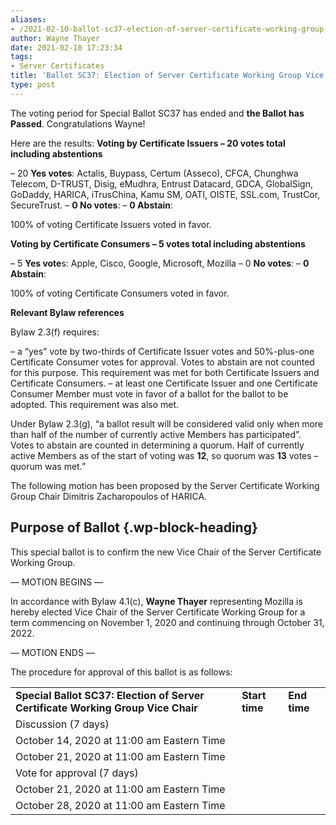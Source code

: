 ```yaml
---
aliases:
- /2021-02-10-ballot-sc37-election-of-server-certificate-working-group-vice-chair/
author: Wayne Thayer
date: 2021-02-10 17:23:34
tags:
- Server Certificates
title: 'Ballot SC37: Election of Server Certificate Working Group Vice Chair'
type: post
---
```


The voting period for Special Ballot SC37 has ended and **the Ballot has Passed**. Congratulations Wayne!

Here are the results:
**Voting by Certificate Issuers – 20 votes total including abstentions**

– 20 **Yes votes**: Actalis, Buypass, Certum (Asseco), CFCA, Chunghwa Telecom, D-TRUST, Disig, eMudhra, Entrust Datacard, GDCA, GlobalSign, GoDaddy, HARICA, iTrusChina, Kamu SM, OATI, OISTE, SSL.com, TrustCor, SecureTrust.
– **0 No votes**:
– **0 Abstain**:

100% of voting Certificate Issuers voted in favor.

**Voting by Certificate Consumers – 5 votes total including abstentions**

– 5 **Yes vote**s: Apple, Cisco, Google, Microsoft, Mozilla
– 0 **No votes**:
– **0 Abstain**:

100% of voting Certificate Consumers voted in favor.

**Relevant Bylaw references**

Bylaw 2.3(f) requires:

– a “yes” vote by two-thirds of Certificate Issuer votes and 50%-plus-one Certificate Consumer votes for approval. Votes to abstain are not counted for this purpose. This requirement was met for both Certificate Issuers and Certificate Consumers.
– at least one Certificate Issuer and one Certificate Consumer Member must vote in favor of a ballot for the ballot to be adopted. This requirement was also met.

Under Bylaw 2.3(g), “a ballot result will be considered valid only when more than half of the number of currently active Members has participated”. Votes to abstain are counted in determining a quorum. Half of currently active Members as of the start of voting was **12**, so quorum was **13** votes – quorum was met.”

The following motion has been proposed by the Server Certificate Working Group Chair Dimitris Zacharopoulos of HARICA.

## Purpose of Ballot {.wp-block-heading}

This special ballot is to confirm the new Vice Chair of the Server Certificate Working Group.

— MOTION BEGINS —

In accordance with Bylaw 4.1(c), **Wayne Thayer** representing Mozilla is hereby elected Vice Chair of the Server Certificate Working Group for a term commencing on November 1, 2020 and continuing through October 31, 2022.

— MOTION ENDS —

The procedure for approval of this ballot is as follows:

| | | |
| --- | --- | --- |
| **Special Ballot SC37: Election of Server Certificate Working Group Vice Chair** | **Start time** | **End time** | |
Discussion (7 days) |
October 14, 2020 at 11:00 am Eastern Time |
October 21, 2020 at 11:00 am Eastern Time | |
Vote for approval (7 days) |
October 21, 2020 at 11:00 am Eastern Time |
October 28, 2020 at 11:00 am Eastern Time |